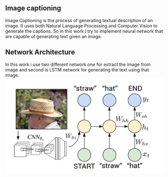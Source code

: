 <h2>Image captioning</h2>
Image Captioning is the process of generating textual description of an image.
It uses both Natural Language Processing and Computer Vision to generate the captions.
So in this work I try to implement neural network that are capable of generating text given an image.

<h2> Network Architecture </h2>
In this work i use two different network one for extract the image from image and second is LSTM network for generating the text using that image.
<img src="img.png"/>
